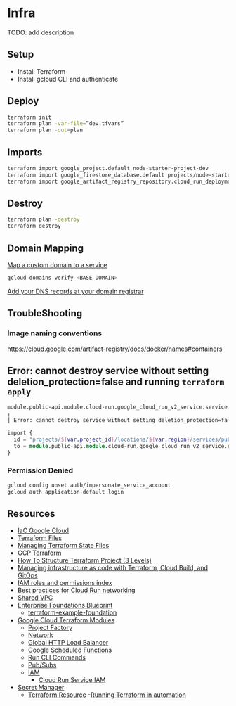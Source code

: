 # Infra

TODO: add description

## Setup

- Install Terraform
- Install gcloud CLI and authenticate

## Deploy

```bash
terraform init
terraform plan -var-file=”dev.tfvars”
terraform plan -out=plan
```

## Imports

```bash
terraform import google_project.default node-starter-project-dev
terraform import google_firestore_database.default projects/node-starter-project-dev/locations/nam5/databases/(default)
terraform import google_artifact_registry_repository.cloud_run_deployment_sources_repository projects/node-starter-project-dev/locations/us-central1/repositories/cloud-run-source-deploy
```

## Destroy

```bash
terraform plan -destroy
terraform destroy
```

## Domain Mapping

[Map a custom domain to a service](https://cloud.google.com/run/docs/mapping-custom-domains#map)

```bash
gcloud domains verify <BASE DOMAIN>
```

[Add your DNS records at your domain registrar](https://cloud.google.com/run/docs/mapping-custom-domains#dns_update)

## TroubleShooting

### Image naming conventions

https://cloud.google.com/artifact-registry/docs/docker/names#containers

## Error: cannot destroy service without setting deletion_protection=false and running `terraform apply`

```bash
module.public-api.module.cloud-run.google_cloud_run_v2_service.service: Destroying... [id=projects/node-starter-project-dev/locations/us-central1/services/public-api]
╷
│ Error: cannot destroy service without setting deletion_protection=false and running `terraform apply`
```

```terraform
import {
  id = "projects/${var.project_id}/locations/${var.region}/services/public-api"
  to = module.public-api.module.cloud-run.google_cloud_run_v2_service.service
}
```

### Permission Denied

```bash
gcloud config unset auth/impersonate_service_account
gcloud auth application-default login
```

## Resources

- [IaC Google Cloud](https://www.youtube.com/watch?v=84Ql00Bjh1Y)
- [Terraform Files](https://spacelift.io/blog/terraform-files)
- [Managing Terraform State Files](https://www.youtube.com/watch?v=UDBVCzg2IRo)
- [GCP Terraform](https://www.youtube.com/watch?v=t6TxyALn05Y)
- [How To Structure Terraform Project (3 Levels)](https://www.youtube.com/watch?v=nMVXs8VnrF4)
- [Managing infrastructure as code with Terraform, Cloud Build, and GitOps](https://cloud.google.com/docs/terraform/resource-management/managing-infrastructure-as-code)
- [IAM roles and permissions index](https://cloud.google.com/iam/docs/roles-permissions)
- [Best practices for Cloud Run networking](https://cloud.google.com/run/docs/configuring/networking-best-practices)
- [Shared VPC](https://cloud.google.com/vpc/docs/shared-vpc)
- [Enterprise Foundations Blueprint](https://cloud.google.com/architecture/blueprints/security-foundations)
  - [terraform-example-foundation](https://github.com/terraform-google-modules/terraform-example-foundation)
- [Google Cloud Terraform Modules](https://github.com/terraform-google-modules)
  - [Project Factory](https://github.com/terraform-google-modules/terraform-google-project-factory)
  - [Network](https://github.com/terraform-google-modules/terraform-example-foundation)
  - [Global HTTP Load Balancer](https://github.com/terraform-google-modules/terraform-google-lb-http)
  - [Google Scheduled Functions](https://github.com/terraform-google-modules/terraform-google-scheduled-function)
  - [Run CLI Commands](https://github.com/terraform-google-modules/terraform-google-gcloud)
  - [Pub/Subs](https://github.com/terraform-google-modules/terraform-google-pubsub)
  - [IAM](https://github.com/terraform-google-modules/terraform-google-iam)
    - [Cloud Run Service IAM](https://github.com/terraform-google-modules/terraform-google-iam/tree/main/modules/cloud_run_services_iam)
- [Secret Manager](https://cloud.google.com/security/products/secret-manager)
  - [Terraform Resource](https://registry.terraform.io/providers/hashicorp/google/latest/docs/resources/secret_manager_secret)
-[Running Terraform in automation](https://developer.hashicorp.com/terraform/tutorials/automation/automate-terraform)
